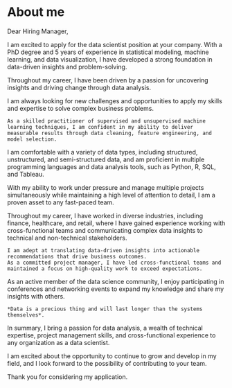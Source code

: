 # About me 

Dear Hiring Manager,



I am excited to apply for the data scientist position at your company. With a PhD degree and 5 years of experience in statistical modeling, machine learning, and data visualization, I have developed a strong foundation in data-driven insights and problem-solving.

Throughout my career, I have been driven by a passion for uncovering insights and driving change through data analysis. 

I am always looking for new challenges and opportunities to apply my skills and expertise to solve complex business problems.

``` {warning}
As a skilled practitioner of supervised and unsupervised machine learning techniques, I am confident in my ability to deliver measurable results through data cleaning, feature engineering, and model selection. 
```

I am comfortable with a variety of data types, including structured, unstructured, and semi-structured data, and am proficient in multiple programming languages and data analysis tools, such as Python, R, SQL, and Tableau.

With my ability to work under pressure and manage multiple projects simultaneously while maintaining a high level of attention to detail, I am a proven asset to any fast-paced team.

Throughout my career, I have worked in diverse industries, including finance, healthcare, and retail, where I have gained experience working with cross-functional teams and communicating complex data insights to technical and non-technical stakeholders. 

```{note}
I am adept at translating data-driven insights into actionable recommendations that drive business outcomes.
As a committed project manager, I have led cross-functional teams and maintained a focus on high-quality work to exceed expectations. 
```
As an active member of the data science community, I enjoy participating in conferences and networking events to expand my knowledge and share my insights with others.

```{margin} Quote by Tim Berners-Lee
*Data is a precious thing and will last longer than the systems themselves*. 
```

In summary, I bring a passion for data analysis, a wealth of technical expertise, project management skills, and cross-functional experience to any organization as a data scientist. 

I am excited about the opportunity to continue to grow and develop in my field, and I look forward to the possibility of contributing to your team.

Thank you for considering my application.